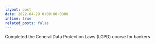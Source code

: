 ```yaml
---
layout: post
date: 2022-04-29 0:00:00-0300
inline: true
related_posts: false
---
```


Completed the General Data Protection Laws (LGPD) course for bankers
